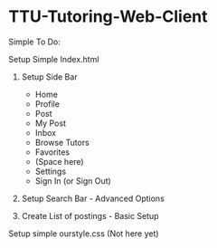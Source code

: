 # TTU-Tutoring-Web-Client

Simple To Do:

Setup Simple Index.html
	
1. Setup Side Bar
	- Home	
	- Profile
	- Post
	- My Post
	- Inbox 
	- Browse Tutors
	- Favorites
	- (Space here)
	- Settings
	- Sign In (or Sign Out)

	
2. Setup Search Bar
		- Advanced Options
	
	
3. Create List of postings
		- Basic Setup

Setup simple ourstyle.css (Not here yet)
